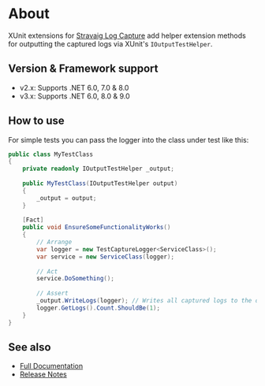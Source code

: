 # About

XUnit extensions for [Stravaig Log Capture](https://www.nuget.org/packages/Stravaig.Extensions.Logging.Diagnostics/) add helper extension methods for outputting the captured logs via XUnit's `IOutputTestHelper`.

## Version & Framework support

* v2.x: Supports .NET 6.0, 7.0 & 8.0
* v3.x: Supports .NET 6.0, 8.0 & 9.0


## How to use

For simple tests you can pass the logger into the class under test like this:

```csharp
public class MyTestClass
{
    private readonly IOutputTestHelper _output;
    
    public MyTestClass(IOutputTestHelper output)
    {
        _output = output;
    }
    
    [Fact]
    public void EnsureSomeFunctionalityWorks()
    {
        // Arrange
        var logger = new TestCaptureLogger<ServiceClass>();
        var service = new ServiceClass(logger);
        
        // Act
        service.DoSomething();
        
        // Assert
        _output.WriteLogs(logger); // Writes all captured logs to the output.
        logger.GetLogs().Count.ShouldBe(1);
    }
}
```

## See also

* [Full Documentation](https://stravaig-projects.github.io/Stravaig.Extensions.Logging.Diagnostics/docs/library/xunit-extensions.html)
* [Release Notes](https://github.com/Stravaig-Projects/Stravaig.Extensions.Logging.Diagnostics/releases)
